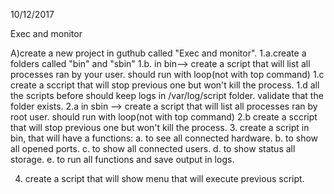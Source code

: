 ﻿
10/12/2017

Exec and monitor

A)create a new project in guthub called "Exec and monitor".
1.a.create a folders called "bin" and "sbin"
1.b. in bin--> create a script that will  list all processes ran by your user. should run with loop(not with top command)
1.c create a sccript that will stop previous one but won't kill the process.
1.d all the scripts before should keep logs in /var/log/script folder. validate that the folder exists.
2.a in sbin --> create a script that will  list all processes ran by root user. should run with loop(not with top command)
2.b create a sccript that will stop previous one but won't kill the process.
3. create a script in bin, that will have a functions:
	a. to see all connected hardware.
	b. to show all opened ports.
	c. to show all connected users.
	d. to show status all storage. 
	e. to run all functions and save output in logs.

4. create a script that will show menu that will execute previous script. 
